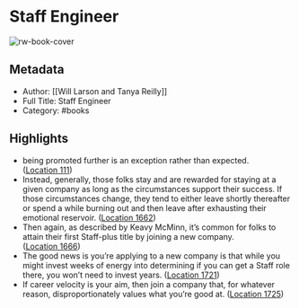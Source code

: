 # Staff Engineer

![rw-book-cover](https://m.media-amazon.com/images/I/71cPGL5jLTL._SY160.jpg)

## Metadata
- Author: [[Will Larson and Tanya Reilly]]
- Full Title: Staff Engineer
- Category: #books

## Highlights
- being promoted further is an exception rather than expected. ([Location 111](https://readwise.io/to_kindle?action=open&asin=B08RMSHYGG&location=111))
- Instead, generally, those folks stay and are rewarded for staying at a given company as long as the circumstances support their success. If those circumstances change, they tend to either leave shortly thereafter or spend a while burning out and then leave after exhausting their emotional reservoir. ([Location 1662](https://readwise.io/to_kindle?action=open&asin=B08RMSHYGG&location=1662))
- Then again, as described by Keavy McMinn, it’s common for folks to attain their first Staff-plus title by joining a new company. ([Location 1666](https://readwise.io/to_kindle?action=open&asin=B08RMSHYGG&location=1666))
- The good news is you’re applying to a new company is that while you might invest weeks of energy into determining if you can get a Staff role there, you won’t need to invest years. ([Location 1721](https://readwise.io/to_kindle?action=open&asin=B08RMSHYGG&location=1721))
- If career velocity is your aim, then join a company that, for whatever reason, disproportionately values what you’re good at. ([Location 1725](https://readwise.io/to_kindle?action=open&asin=B08RMSHYGG&location=1725))
